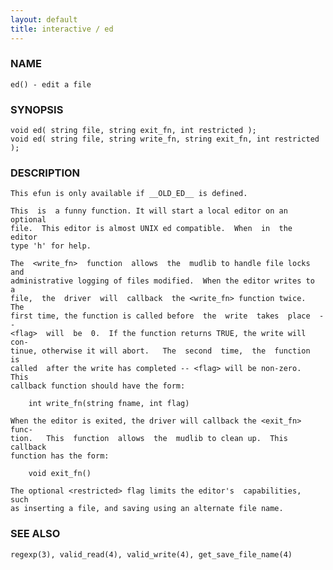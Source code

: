 ```yaml
---
layout: default
title: interactive / ed
---
```


### NAME

    ed() - edit a file

### SYNOPSIS

    void ed( string file, string exit_fn, int restricted );
    void ed( string file, string write_fn, string exit_fn, int restricted );

### DESCRIPTION

    This efun is only available if __OLD_ED__ is defined.

    This  is  a funny function. It will start a local editor on an optional
    file.  This editor is almost UNIX ed compatible.  When  in  the  editor
    type 'h' for help.

    The  <write_fn>  function  allows  the  mudlib to handle file locks and
    administrative logging of files modified.  When the editor writes to  a
    file,  the  driver  will  callback  the <write_fn> function twice.  The
    first time, the function is called before  the  write  takes  place  --
    <flag>  will  be  0.  If the function returns TRUE, the write will con‐
    tinue, otherwise it will abort.   The  second  time,  the  function  is
    called  after the write has completed -- <flag> will be non-zero.  This
    callback function should have the form:

        int write_fn(string fname, int flag)

    When the editor is exited, the driver will callback the <exit_fn> func‐
    tion.   This  function  allows  the  mudlib to clean up.  This callback
    function has the form:

        void exit_fn()

    The optional <restricted> flag limits the editor's  capabilities,  such
    as inserting a file, and saving using an alternate file name.

### SEE ALSO

    regexp(3), valid_read(4), valid_write(4), get_save_file_name(4)

